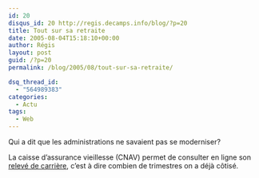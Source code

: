 ```yaml
---
id: 20
disqus_id: 20 http://regis.decamps.info/blog/?p=20
title: Tout sur sa retraite
date: 2005-08-04T15:18:10+00:00
author: Régis
layout: post
guid: /?p=20
permalink: /blog/2005/08/tout-sur-sa-retraite/

dsq_thread_id:
  - "564989383"
categories:
  - Actu
tags:
  - Web
---
```

Qui a dit que les administrations ne savaient pas se moderniser?

La caisse d’assurance vieillesse (CNAV) permet de consulter en ligne son  [relevé de carrière](https://www.retraite.cnav.fr/cgi-cnav/givehtm.exe?formhtm=/web/rel-index.htm&DEPT=), c’est à dire combien de trimestres on a déjà côtisé.
